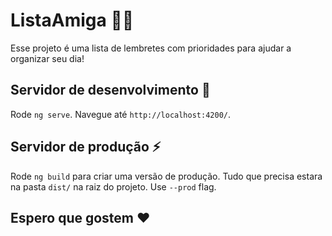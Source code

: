 # ListaAmiga :memo::dancer:

Esse projeto é uma lista de lembretes com prioridades para ajudar a organizar seu dia!

## Servidor de desenvolvimento :construction:

Rode `ng serve`. Navegue até `http://localhost:4200/`.

## Servidor de produção :zap:

Rode `ng build` para criar uma versão de produção. Tudo que precisa estara na pasta `dist/` na raiz do projeto. Use `--prod` flag.

## Espero que gostem :heart:
